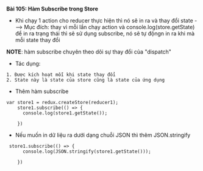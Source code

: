 **Bài 105: Hàm Subscribe trong Store**

- Khi chạy 1 action cho reducer thực hiện thì nó sẽ in ra và thay đổi state
---> Mục đích: thay vì mỗi lần chạy action và console.log(store.getState) để in ra trạng thái thì sẽ sử dụng subscribe, nó sẽ tự độngn in ra khi mà mỗi state thay đổi 

**NOTE**: hàm subscribe chuyên theo dõi sự thay đổi của "dispatch"

- Tác dụng:
```
1. Được kích hoạt mỗi khi state thay đổi
2. State này là state của store cũng là state của ứng dụng
```
- Thêm hàm subscribe
```
var store1 = redux.createStore(reducer1);
    store1.subscribe(() => {
      console.log(store1.getState());
      
    })

```
- Nếu muốn in dữ liệu ra dưới dạng chuỗi JSON thì thêm JSON.stringify
```
 store1.subscribe(() => {
      console.log(JSON.stringify(store1.getState()));
      
    })
```
